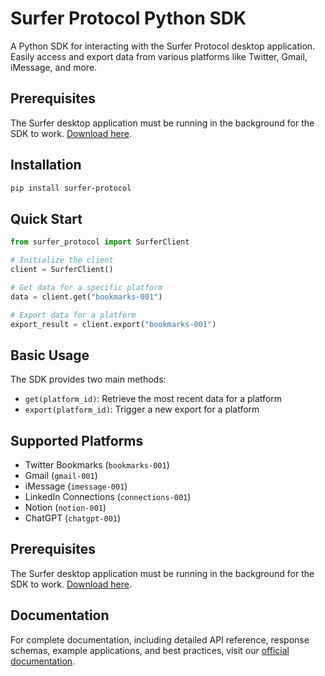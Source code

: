 # Surfer Protocol Python SDK

A Python SDK for interacting with the Surfer Protocol desktop application. Easily access and export data from various platforms like Twitter, Gmail, iMessage, and more.

## Prerequisites

The Surfer desktop application must be running in the background for the SDK to work. [Download here](https://github.com/Surfer-Org/Protocol/releases).

## Installation

```bash
pip install surfer-protocol
```

## Quick Start

```python
from surfer_protocol import SurferClient

# Initialize the client
client = SurferClient()

# Get data for a specific platform
data = client.get("bookmarks-001")

# Export data for a platform
export_result = client.export("bookmarks-001")
```

## Basic Usage

The SDK provides two main methods:
- `get(platform_id)`: Retrieve the most recent data for a platform
- `export(platform_id)`: Trigger a new export for a platform

## Supported Platforms

- Twitter Bookmarks (`bookmarks-001`)
- Gmail (`gmail-001`)
- iMessage (`imessage-001`)
- LinkedIn Connections (`connections-001`)
- Notion (`notion-001`)
- ChatGPT (`chatgpt-001`)

## Prerequisites

The Surfer desktop application must be running in the background for the SDK to work. [Download here](https://github.com/Surfer-Org/Protocol/releases).

## Documentation

For complete documentation, including detailed API reference, response schemas, example applications, and best practices, visit our [official documentation](https://docs.surferprotocol.com/sdk/python).